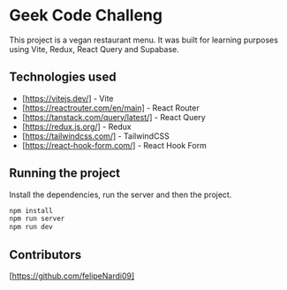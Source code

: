 # Geek Code Challeng

This project is a vegan restaurant menu. It was built for learning purposes using Vite, Redux, React Query and Supabase.

## Technologies used

- [https://vitejs.dev/] - Vite
- [https://reactrouter.com/en/main] - React Router
- [https://tanstack.com/query/latest/] - React Query
- [https://redux.js.org/] - Redux
- [https://tailwindcss.com/] - TailwindCSS
- [https://react-hook-form.com/] -  React Hook Form

## Running the project

Install the dependencies, run the server and then the project.

```sh
npm install
npm run server
npm run dev
```

## Contributors

[https://github.com/felipeNardi09]
